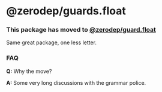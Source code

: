 # @zerodep/guards.float

### This package has moved to [@zerodep/guard.float](https://www.npmjs.com/package/@zerodep/guard.float)

Same great package, one less letter.

### FAQ

**Q:** Why the move?

**A:** Some very long discussions with the grammar police.
